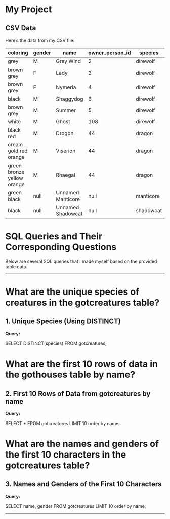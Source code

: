# My Project

## CSV Data

Here’s the data from my CSV file:

| coloring                     | gender | name              | owner_person_id | species   | weight | weight_unit |
|------------------------------|--------|-------------------|-----------------|-----------|--------|-------------|
| grey                         | M      | Grey Wind         | 2               | direwolf  | 400    | kg          |
| brown grey                   | F      | Lady              | 3               | direwolf  | 350    | kg          |
| brown grey                   | F      | Nymeria           | 4               | direwolf  | 300    | kg          |
| black                        | M      | Shaggydog         | 6               | direwolf  | 375    | kg          |
| brown grey                   | M      | Summer            | 5               | direwolf  | 350    | kg          |
| white                        | M      | Ghost             | 108             | direwolf  | 400    | kg          |
| black red                    | M      | Drogon            | 44              | dragon    | 28000  | kg          |
| cream gold red orange        | M      | Viserion          | 44              | dragon    | 25000  | kg          |
| green bronze yellow orange   | M      | Rhaegal           | 44              | dragon    | 23000  | kg          |
| green black                  | null   | Unnamed Manticore | null            | manticore | 2      | kg          |
| black                        | null   | Unnamed Shadowcat | null            | shadowcat | 82     | kg          |


# SQL Queries and Their Corresponding Questions

Below are several SQL queries that I made myself based on the provided table data.

---

# What are the unique species of creatures in the gotcreatures table?

## 1. Unique Species (Using DISTINCT)

**Query:**

SELECT DISTINCT(species) FROM gotcreatures;

# What are the first 10 rows of data in the gothouses table by name?
## 2. First 10 Rows of Data from gotcreatures by name

**Query:**

SELECT * FROM gotcreatures LIMIT 10 order by name;

# What are the names and genders of the first 10 characters in the gotcreatures table?
## 3. Names and Genders of the First 10 Characters

**Query:**

SELECT name, gender FROM gotcreatures LIMIT 10 order by name;

---